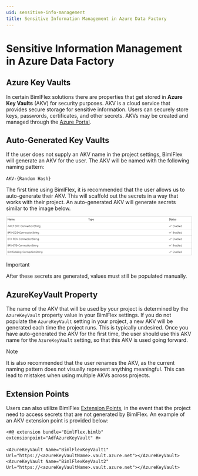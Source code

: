 ```yaml
---
uid: sensitive-info-management
title: Sensitive Information Management in Azure Data Factory
---
```

# Sensitive Information Management in Azure Data Factory

## Azure Key Vaults

In certain BimlFlex solutions there are properties that get stored in **Azure Key Vaults** (AKV) for security purposes. AKV is a cloud service that provides secure storage for sensitive information. Users can securely store keys, passwords, certificates, and other secrets. AKVs may be created and managed through the [Azure Portal](https://portal.azure.com).

## Auto-Generated Key Vaults

If the user does not supply an AKV name in the project settings, BimlFlex will generate an AKV for the user. The AKV will be named with the following naming pattern:

`AKV-{Random Hash}`

The first time using BimlFlex, it is recommended that the user allows us to auto-generate their AKV. This will scaffold out the secrets in a way that works with their project. An auto-generated AKV will generate secrets similar to the image below.

<img
    src="images/generatedakv.png"
    style="border: 1px solid #CCC;"
    title="Apply Data Type Mappings Dialog Box"
/>

>[!IMPORTANT]
> After these secrets are generated, values must still be populated manually.

## AzureKeyVault Property

The name of the AKV that will be used by your project is determined by the `AzureKeyVault` property value in your BimlFlex settings. If you do not populate the `AzureKeyVault` setting in your project, a new AKV will be generated each time the project runs. This is typically undesired. Once you have auto-generated the AKV for the first time, the user should use this AKV name for the `AzureKeyVault` setting, so that this AKV is used going forward.

>[!NOTE]
> It is also recommended that the user renames the AKV, as the current naming pattern does not visually represent anything meaningful. This can lead to mistakes when using multiple AKVs across projects.

## Extension Points

Users can also utilize BimlFlex [Extension Points](xref:bimlflex-extension-points), in the event that the project need to access secrets that are not generated by BimlFlex. An example of an AKV extension point is provided below:

```biml
<#@ extension bundle="BimlFlex.bimlb" extensionpoint="AdfAzureKeyVault" #>

<AzureKeyVault Name="BimlFlexKeyVault1" Url="https://<azureKeyVaultName>.vault.azure.net"></AzureKeyVault>
<AzureKeyVault Name="BimlFlexKeyVault2" Url="https://<azureKeyVaultName>.vault.azure.net"></AzureKeyVault>
```

